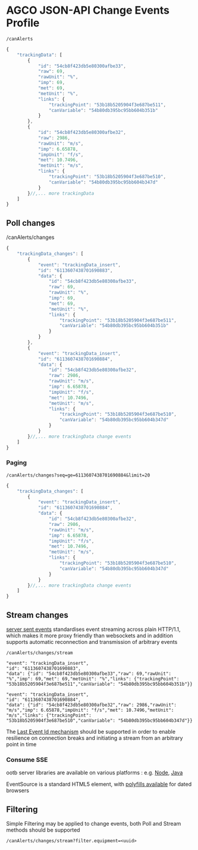 # AGCO JSON-API Change Events Profile


```
/canAlerts
```
```javascript
{
    "trackingData": [
        {
            "id": "54cb8f423db5e80300afbe33",
            "raw": 69,
            "rawUnit": "%",
            "imp": 69,
            "met": 69,
            "metUnit": "%",
            "links": {
                "trackingPoint": "53b18b5205904f3e687be511",
                "canVariable": "54b80db395bc95bb604b351b"
            }
        },
        {
            "id": "54cb8f423db5e80300afbe32",
            "raw": 2986,
            "rawUnit": "m/s",
            "imp": 6.65878,
            "impUnit": "f/s",
            "met": 10.7496,
            "metUnit": "m/s",
            "links": {
                "trackingPoint": "53b18b5205904f3e687be510",
                "canVariable": "54b80db395bc95bb604b347d"
            }
        }//,... more trackingData
    ]
}

```

## Poll changes

/canAlerts/changes

```javascript
{
    "trackingData_changes": [
        {
            "event": "trackingData_insert",
            "id": "6113607438701690883",
            "data": {
                "id": "54cb8f423db5e80300afbe33",
                "raw": 69,
                "rawUnit": "%",
                "imp": 69,
                "met": 69,
                "metUnit": "%",
                "links": {
                    "trackingPoint": "53b18b5205904f3e687be511",
                    "canVariable": "54b80db395bc95bb604b351b"
                }
            }
        },
        {
            "event": "trackingData_insert",
            "id": "6113607438701690884",
            "data": {
                "id": "54cb8f423db5e80300afbe32",
                "raw": 2986,
                "rawUnit": "m/s",
                "imp": 6.65878,
                "impUnit": "f/s",
                "met": 10.7496,
                "metUnit": "m/s",
                "links": {
                    "trackingPoint": "53b18b5205904f3e687be510",
                    "canVariable": "54b80db395bc95bb604b347d"
                }
            }
        }//,... more trackingData change events
    ]
}
```

### Paging

```
/canAlerts/changes?seq=ge=6113607438701690884&limit=20
```

```javascript
{
    "trackingData_changes": [
        {
            "event": "trackingData_insert",
            "id": "6113607438701690884",
            "data": {
                "id": "54cb8f423db5e80300afbe32",
                "raw": 2986,
                "rawUnit": "m/s",
                "imp": 6.65878,
                "impUnit": "f/s",
                "met": 10.7496,
                "metUnit": "m/s",
                "links": {
                    "trackingPoint": "53b18b5205904f3e687be510",
                    "canVariable": "54b80db395bc95bb604b347d"
                }
            }
        }//,... more trackingData change events
    ]
}
```



## Stream changes


[server sent events](http://www.w3.org/TR/2009/WD-eventsource-20091029/)
standardises event streaming across plain HTTP/1.1, which makes it more proxy friendly than websockets
and in addition supports automatic reconnection and transmission of arbitrary events


```
/canAlerts/changes/stream
```
```
"event": "trackingData_insert",
"id": "6113607438701690883",
"data": {"id": "54cb8f423db5e80300afbe33","raw": 69,"rawUnit": "%","imp": 69,"met": 69,"metUnit": "%","links": {"trackingPoint": "53b18b5205904f3e687be511","canVariable": "54b80db395bc95bb604b351b"}}

"event": "trackingData_insert",
"id": "6113607438701690884",
"data": {"id": "54cb8f423db5e80300afbe32","raw": 2986,"rawUnit": "m/s","imp": 6.65878,"impUnit": "f/s","met": 10.7496,"metUnit": "m/s","links": {"trackingPoint": "53b18b5205904f3e687be510","canVariable": "54b80db395bc95bb604b347d"}}
```

The [Last Event Id mechanism](http://www.w3.org/TR/2009/WD-eventsource-20091029/#last-event-id) should be supported
in order to enable resilience on connection breaks and initiating a stream from an arbitrary point in time


### Consume SSE

ootb server libraries are available on various platforms : e.g. [Node](https://github.com/aslakhellesoy/eventsource-node),
[Java](https://github.com/aslakhellesoy/eventsource-java)

EventSource is a standard HTML5 element, with [polyfills available](http://html5please.com/#eventSource) for dated browsers



## Filtering

Simple Filtering may be applied to change events, both Poll and Stream methods should be supported

```
/canAlerts/changes/stream?filter.equipment=<uuid>
```



